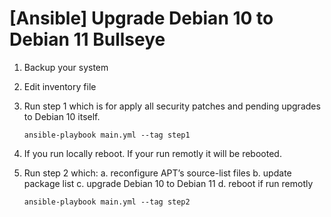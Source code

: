 # [Ansible] Upgrade Debian 10 to Debian 11 Bullseye

1. Backup your system
2. Edit inventory file
3. Run step 1 which is for apply all security patches and pending upgrades to Debian 10 itself.

    ```console
    ansible-playbook main.yml --tag step1
    ```

4. If you run locally reboot. If your run remotly it will be rebooted.
5. Run step 2 which:
    a. reconfigure APT’s source-list files
    b. update package list
    c. upgrade Debian 10 to Debian 11
    d. reboot if run remotly

    ```console
    ansible-playbook main.yml --tag step2
    ```
